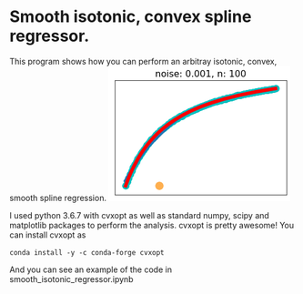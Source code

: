 # Smooth isotonic, convex spline regressor.

This program shows how you can perform an arbitray isotonic, convex, smooth spline regression.
![Demo of isotonic concave regression](./demo.png?raw=true "Title")

I used python 3.6.7 with cvxopt as well as standard numpy, scipy and matplotlib packages to perform the analysis. cvxopt is pretty awesome!
You can install cvxopt as 
```
conda install -y -c conda-forge cvxopt
```

And you can see an example of the code in smooth_isotonic_regressor.ipynb
